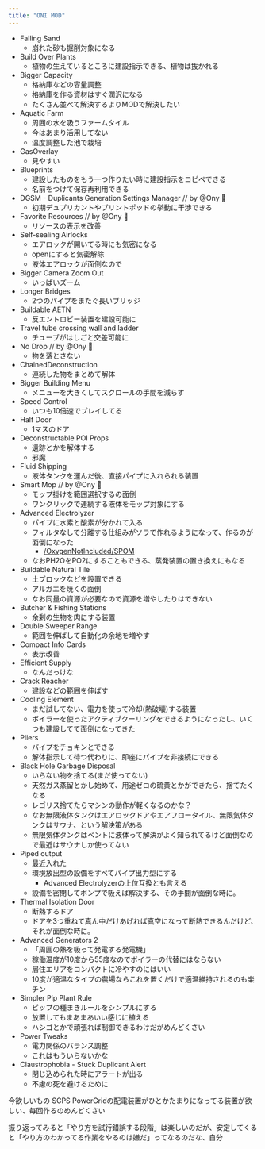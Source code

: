 ```yaml
---
title: "ONI MOD"
---
```


- Falling Sand
    - 崩れた砂も掘削対象になる
- Build Over Plants
    - 植物の生えているところに建設指示できる、植物は抜かれる
- Bigger Capacity
    - 格納庫などの容量調整
    - 格納庫を作る資材はすぐ潤沢になる
    - たくさん並べて解決するよりMODで解決したい
- Aquatic Farm
    - 周囲の水を吸うファームタイル
    - 今はあまり活用してない
    - 温度調整した池で栽培
- GasOverlay
    - 見やすい
- Blueprints
    - 建設したものをもう一つ作りたい時に建設指示をコピペできる
    - 名前をつけて保存再利用できる
- DGSM - Duplicants Generation Settings Manager // by @Ony 👾
    - 初期デュプリカントやプリントポッドの挙動に干渉できる
- Favorite Resources // by @Ony 👾
    - リソースの表示を改善
- Self-sealing Airlocks
    - エアロックが開いてる時にも気密になる
    - openにすると気密解除
    - 液体エアロックが面倒なので
- Bigger Camera Zoom Out
    - いっぱいズーム
- Longer Bridges
    - 2つのパイプをまたぐ長いブリッジ
- Buildable AETN
    - 反エントロピー装置を建設可能に
- Travel tube crossing wall and ladder
    - チューブがはしごと交差可能に
- No Drop // by @Ony 👾
    - 物を落とさない
- ChainedDeconstruction
    - 連続した物をまとめて解体
- Bigger Building Menu
    - メニューを大きくしてスクロールの手間を減らす
- Speed Control
    - いつも10倍速でプレイしてる
- Half Door
    - 1マスのドア
- Deconstructable POI Props
    - 遺跡とかを解体する
    - 邪魔
- Fluid Shipping
    - 液体タンクを運んだ後、直接パイプに入れられる装置
- Smart Mop // by @Ony 👾
    - モップ掛けを範囲選択するの面倒
    - ワンクリックで連続する液体をモップ対象にする
- Advanced Electrolyzer
    - パイプに水素と酸素が分かれて入る
    - フィルタなしで分離する仕組みがソラで作れるようになって、作るのが面倒になった
        - [/OxygenNotIncluded/SPOM](https://scrapbox.io/OxygenNotIncluded/SPOM)
    - なおPH2OをPO2にすることもできる、蒸発装置の置き換えにもなる
- Buildable Natural Tile
    - 土ブロックなどを設置できる
    - アルガエを焼くの面倒
    - なお同量の資源が必要なので資源を増やしたりはできない
- Butcher & Fishing Stations
    - 余剰の生物を肉にする装置
- Double Sweeper Range
    - 範囲を伸ばして自動化の余地を増やす
- Compact Info Cards
    - 表示改善
- Efficient Supply
    - なんだっけな
- Crack Reacher
    - 建設などの範囲を伸ばす
- Cooling Element
    - まだ試してない、電力を使って冷却(熱破壊)する装置
    - ボイラーを使ったアクティブクーリングをできるようになったし、いくつも建設してて面倒になってきた
- Pliers
    - パイプをチョキンとできる
    - 解体指示して待つ代わりに、即座にパイプを非接続にできる
- Black Hole Garbage Disposal
    - いらない物を捨てる(まだ使ってない)
    - 天然ガス蒸留とかし始めて、用途ゼロの硫黄とかができたら、捨てたくなる
    - レゴリス捨てたらマシンの動作が軽くなるのかな？
    - なお無限液体タンクはエアロックドアやエアフロータイル、無限気体タンクはサウナ、という解決策がある
    - 無限気体タンクはベントに液体って解決がよく知られてるけど面倒なので最近はサウナしか使ってない
- Piped output
    - 最近入れた
    - 環境放出型の設備をすべてパイプ出力型にする
        - Advanced Electrolyzerの上位互換とも言える
    - 設備を密閉してポンプで吸えば解決する、その手間が面倒な時に。
- Thermal Isolation Door
    - 断熱するドア
    - ドアを3つ重ねて真ん中だけあげれば真空になって断熱できるんだけど、それが面倒な時に。
- Advanced Generators 2
    - 「周囲の熱を吸って発電する発電機」
    - 稼働温度が10度から55度なのでボイラーの代替にはならない
    - 居住エリアをコンパクトに冷やすのにはいい
    - 10度が適温なタイプの農場ならこれを置くだけで適温維持されるのも楽チン
- Simpler Pip Plant Rule
    - ピップの種まきルールをシンプルにする
    - 放置してもまあまあいい感じに植える
    - ハシゴとかで頑張れば制御できるわけだがめんどくさい
- Power Tweaks
    - 電力関係のバランス調整
    - これはもういらないかな
- Claustrophobia - Stuck Duplicant Alert
    - 閉じ込められた時にアラートが出る
    - 不慮の死を避けるために

今欲しいもの
SCPS PowerGridの配電装置がひとかたまりになってる装置が欲しい、毎回作るのめんどくさい

振り返ってみると「やり方を試行錯誤する段階」は楽しいのだが、安定してくると「やり方のわかってる作業をやるのは嫌だ」ってなるのだな、自分
